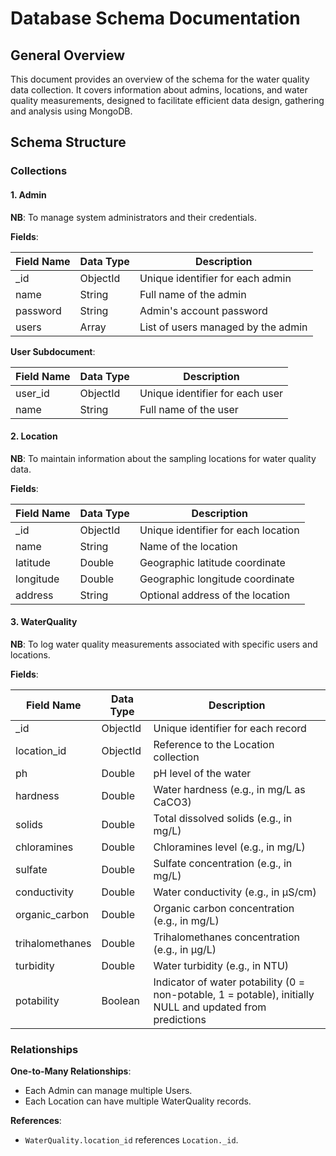 # Database Schema Documentation

## General Overview

This document provides an overview of the schema for the water quality data collection. It covers information about admins, locations, and water quality measurements, designed to facilitate efficient data design, gathering and analysis using MongoDB.

## Schema Structure

### Collections

#### 1. Admin

**NB**: To manage system administrators and their credentials.

**Fields**:

| Field Name | Data Type | Description                           |
|------------|-----------|---------------------------------------|
| _id        | ObjectId  | Unique identifier for each admin      |
| name       | String    | Full name of the admin                |
| password   | String    | Admin's account password              |
| users      | Array     | List of users managed by the admin    |

**User Subdocument**:

| Field Name | Data Type | Description                           |
|------------|-----------|---------------------------------------|
| user_id    | ObjectId  | Unique identifier for each user       |
| name       | String    | Full name of the user                 |

#### 2. Location

**NB**: To maintain information about the sampling locations for water quality data.

**Fields**:

| Field Name  | Data Type | Description                           |
|-------------|-----------|---------------------------------------|
| _id         | ObjectId  | Unique identifier for each location   |
| name        | String    | Name of the location                  |
| latitude    | Double    | Geographic latitude coordinate        |
| longitude   | Double    | Geographic longitude coordinate       |
| address     | String    | Optional address of the location      |

#### 3. WaterQuality

**NB**: To log water quality measurements associated with specific users and locations.

**Fields**:

| Field Name       | Data Type | Description                                     |
|------------------|-----------|-------------------------------------------------|
| _id              | ObjectId  | Unique identifier for each record               |
| location_id      | ObjectId  | Reference to the Location collection            |
| ph               | Double    | pH level of the water                           |
| hardness         | Double    | Water hardness (e.g., in mg/L as CaCO3)         |
| solids           | Double    | Total dissolved solids (e.g., in mg/L)          |
| chloramines      | Double    | Chloramines level (e.g., in mg/L)               |
| sulfate          | Double    | Sulfate concentration (e.g., in mg/L)           |
| conductivity     | Double    | Water conductivity (e.g., in µS/cm)             |
| organic_carbon   | Double    | Organic carbon concentration (e.g., in mg/L)    |
| trihalomethanes  | Double    | Trihalomethanes concentration (e.g., in µg/L)   |
| turbidity        | Double    | Water turbidity (e.g., in NTU)                  |
| potability       | Boolean   | Indicator of water potability (0 = non-potable, 1 = potable), initially NULL and updated from predictions |

### Relationships

**One-to-Many Relationships**:

- Each Admin can manage multiple Users.
- Each Location can have multiple WaterQuality records.

**References**:

- `WaterQuality.location_id` references `Location._id`.
